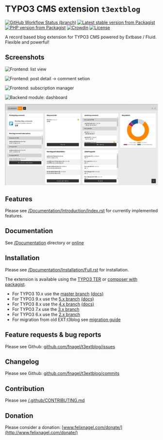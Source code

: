 # TYPO3 CMS extension `t3extblog`


[![GitHub Workflow Status (branch)](https://img.shields.io/github/workflow/status/fnagel/t3extblog/Tests/master?label=tests)](https://github.com/fnagel/t3extblog/actions)
[![Latest stable version from Packagist](https://img.shields.io/packagist/v/felixnagel/t3extblog)](https://packagist.org/packages/felixnagel/t3extblog)
[![PHP version from Packagist](https://img.shields.io/packagist/php-v/felixnagel/t3extblog)](https://github.com/fnagel/t3extblog/blob/master/composer.json)
[![Crowdin](https://badges.crowdin.net/typo3-extension-t3extblog/localized.svg)](https://crowdin.com/project/typo3-extension-t3extblog)
[![License](https://img.shields.io/packagist/l/felixnagel/t3extblog)](https://github.com/fnagel/t3extblog/blob/master/LICENSE.txt)

A record based blog extension for TYPO3 CMS powered by Extbase / Fluid. Flexible and powerful!

## Screenshots

![Frontend: list view](./Documentation/Images/AdministratorManual/blogsystem.png)

![Frontend: post detail -> comment setion](./Documentation/Images/Screenshots/comment.png)

![Frontend: subscription manager](./Documentation/Images/AdministratorManual/subscription-manager.png)

![Backend module: dashboard](./Documentation/Images/Screenshots/dashboard.png)

![Dashboard module: widgets](./Documentation/Images/Screenshots/dashboardwidgets.png)


## Features

Please see [/Documentation/Introduction/Index.rst](./Documentation/Introduction/Index.rst) for currently implemented features.


## Documentation

See [/Documentation](./Documentation) directory or [online](https://docs.typo3.org/p/felixnagel/t3extblog/master/en-us/)


## Installation

Please see [/Documentation/Installation/Full.rst](./Documentation/Installation/Full.rst) for installation.

The extension is available using the [TYPO3 TER](https://extensions.typo3.org/extension/t3extblog/)
or [composer with packagist](https://packagist.org/packages/felixnagel/t3extblog).

* For TYPO3 10.x use the [master branch](https://github.com/fnagel/t3extblog/tree/master) [(docs)](https://docs.typo3.org/p/felixnagel/t3extblog/master/en-us/)
* For TYPO3 9.x use the [5.x branch](https://github.com/fnagel/t3extblog/tree/5.x) [(docs)](https://docs.typo3.org/p/felixnagel/t3extblog/5.0/en-us/)
* For TYPO3 8.x use the [4.x branch](https://github.com/fnagel/t3extblog/tree/4.x) [(docs)](https://docs.typo3.org/p/felixnagel/t3extblog/4.1/en-us/)
* For TYPO3 7.x use the [3.x branch](https://github.com/fnagel/t3extblog/tree/3.x)
* For TYPO3 6.x use the [2.x branch](https://github.com/fnagel/t3extblog/tree/2.x)
* For migration from old EXT:t3blog see [migration guide](./Documentation/ReplaceT3Blog/Index.rst)


## Feature requests & bug reports

Please see Github: [github.com/fnagel/t3extblog/issues](https://github.com/fnagel/t3extblog/issues)


## Changelog

Please see Github: [github.com/fnagel/t3extblog/commits](https://github.com/fnagel/t3extblog/commits)


## Contribution

Please see [/.github/CONTRIBUTING.md](./.github/CONTRIBUTING.md)


## Donation

Please consider a donation: [www.felixnagel.com/donate/](http://www.felixnagel.com/donate/)
